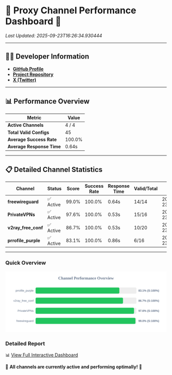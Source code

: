 # 🌟 Proxy Channel Performance Dashboard 🌟

_Last Updated: 2025-09-23T16:26:34.930444_

---

## 👩‍💻 Developer Information

- **[GitHub Profile](https://github.com/4n0nymou3)**  
- **[Project Repository](https://github.com/4n0nymou3/multi-proxy-config-fetcher)**  
- **[X (Twitter)](https://x.com/4n0nymou3)**  

---

## 📊 Performance Overview

| Metric                | Value       |
|-----------------------|-------------|
| **Active Channels**   | 4 / 4       |
| **Total Valid Configs** | 45          |
| **Average Success Rate** | 100.0%      |
| **Average Response Time** | 0.64s       |

---

## 📋 Detailed Channel Statistics

| Channel          | Status     | Score  | Success Rate | Response Time | Valid/Total | Last Success               |
|------------------|------------|--------|--------------|---------------|-------------|----------------------------|
| **freewireguard**  | ✅ Active  | 99.0%  | 100.0% | 0.64s         | 14/14       | 2025-09-23T16:26:34.928649 |
| **PrivateVPNs**  | ✅ Active  | 97.6%  | 100.0% | 0.53s         | 15/16       | 2025-09-23T16:26:34.259565 |
| **v2ray_free_conf**  | ✅ Active  | 86.7%  | 100.0% | 0.53s         | 10/20       | 2025-09-23T16:26:33.694555 |
| **prrofile_purple**  | ✅ Active  | 83.1%  | 100.0% | 0.86s         | 6/16       | 2025-09-23T16:26:33.106862 |

---

### Quick Overview
<div align="center">
  <a href="https://raw.githubusercontent.com/nullluser/NullRepo/refs/heads/main/assets/channel_stats_chart.svg">
    <img src="https://raw.githubusercontent.com/nullluser/NullRepo/refs/heads/main/assets/channel_stats_chart.svg" alt="Source Performance Statistics" width="800">
  </a>
</div>

### Detailed Report
📊 [View Full Interactive Dashboard](https://htmlpreview.github.io/?https://github.com/nullluser/NullRepo/blob/main/assets/performance_report.html)

🎉 **All channels are currently active and performing optimally!** 🎉
